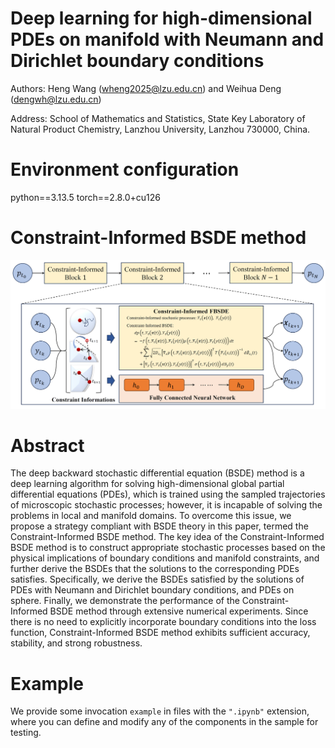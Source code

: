 # Deep learning for high-dimensional PDEs on manifold with Neumann and Dirichlet boundary conditions

Authors: Heng Wang (wheng2025@lzu.edu.cn) and Weihua Deng (dengwh@lzu.edu.cn)

Address: School of Mathematics and Statistics, State Key Laboratory of Natural Product Chemistry, Lanzhou University, Lanzhou 730000, China.

# Environment configuration

python==3.13.5 torch==2.8.0+cu126

# Constraint-Informed BSDE method
![Neural network architecture](./figures/nn.png)

# Abstract
The deep backward stochastic differential equation (BSDE) method is a deep learning algorithm for solving high-dimensional global partial differential equations (PDEs), which is trained using the sampled trajectories of microscopic stochastic processes; 
however, it is incapable of solving the problems in local and manifold domains. 
To overcome this issue, we propose a strategy compliant with BSDE theory in this paper, termed the Constraint-Informed BSDE method. 
The key idea of the Constraint-Informed BSDE method is to construct appropriate stochastic processes based on the physical implications of boundary conditions and manifold constraints, and further derive the BSDEs that the solutions to the corresponding PDEs satisfies. 
Specifically, we derive the BSDEs satisfied by the solutions of PDEs with Neumann and Dirichlet boundary conditions, and PDEs on sphere. 
Finally, we demonstrate the performance of the Constraint-Informed BSDE method through extensive numerical experiments.
Since there is no need to explicitly incorporate boundary conditions into the loss function, Constraint-Informed BSDE method exhibits sufficient accuracy, stability, and strong robustness.

# Example
We provide some invocation `example` in files with the `".ipynb"` extension, where you can define and modify any of the components in the sample for testing.